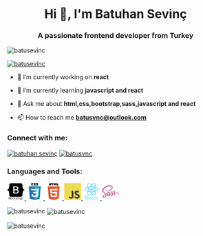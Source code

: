 <h1 align="center">Hi 👋, I'm Batuhan Sevinç</h1>
<h3 align="center">A passionate frontend developer from Turkey</h3>

<p align="left"> <img src="https://komarev.com/ghpvc/?username=batusevinc&label=Profile%20views&color=0e75b6&style=flat" alt="batusevinc" /> </p>

<p align="left"> <a href="https://github.com/ryo-ma/github-profile-trophy"><img src="https://github-profile-trophy.vercel.app/?username=batusevinc" alt="batusevinc" /></a> </p>

- 🔭 I’m currently working on **react**

- 🌱 I’m currently learning **javascript and react**

- 💬 Ask me about **html,css,bootstrap,sass,javascript and react**

- 📫 How to reach me **batusvnc@outlook.com**

<h3 align="left">Connect with me:</h3>
<p align="left">
<a href="https://linkedin.com/in/batuhan sevinç" target="blank"><img align="center" src="https://raw.githubusercontent.com/rahuldkjain/github-profile-readme-generator/master/src/images/icons/Social/linked-in-alt.svg" alt="batuhan sevinç" height="30" width="40" /></a>
<a href="https://instagram.com/batusvnc" target="blank"><img align="center" src="https://raw.githubusercontent.com/rahuldkjain/github-profile-readme-generator/master/src/images/icons/Social/instagram.svg" alt="batusvnc" height="30" width="40" /></a>
</p>

<h3 align="left">Languages and Tools:</h3>
<p align="left"> <a href="https://getbootstrap.com" target="_blank" rel="noreferrer"> <img src="https://raw.githubusercontent.com/devicons/devicon/master/icons/bootstrap/bootstrap-plain-wordmark.svg" alt="bootstrap" width="40" height="40"/> </a> <a href="https://www.w3schools.com/css/" target="_blank" rel="noreferrer"> <img src="https://raw.githubusercontent.com/devicons/devicon/master/icons/css3/css3-original-wordmark.svg" alt="css3" width="40" height="40"/> </a> <a href="https://www.w3.org/html/" target="_blank" rel="noreferrer"> <img src="https://raw.githubusercontent.com/devicons/devicon/master/icons/html5/html5-original-wordmark.svg" alt="html5" width="40" height="40"/> </a> <a href="https://developer.mozilla.org/en-US/docs/Web/JavaScript" target="_blank" rel="noreferrer"> <img src="https://raw.githubusercontent.com/devicons/devicon/master/icons/javascript/javascript-original.svg" alt="javascript" width="40" height="40"/> </a> <a href="https://reactjs.org/" target="_blank" rel="noreferrer"> <img src="https://raw.githubusercontent.com/devicons/devicon/master/icons/react/react-original-wordmark.svg" alt="react" width="40" height="40"/> </a> <a href="https://sass-lang.com" target="_blank" rel="noreferrer"> <img src="https://raw.githubusercontent.com/devicons/devicon/master/icons/sass/sass-original.svg" alt="sass" width="40" height="40"/> </a> </p>

<p><img align="left" src="https://github-readme-stats.vercel.app/api/top-langs?username=batusevinc&show_icons=true&locale=en&layout=compact" alt="batusevinc" /></p>

<p>&nbsp;<img align="center" src="https://github-readme-stats.vercel.app/api?username=batusevinc&show_icons=true&locale=en" alt="batusevinc" /></p>

<p><img align="center" src="https://github-readme-streak-stats.herokuapp.com/?user=batusevinc&" alt="batusevinc" /></p>

 
